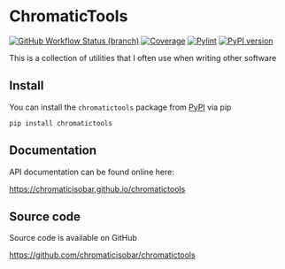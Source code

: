 # ChromaticTools
[![GitHub Workflow Status (branch)](https://img.shields.io/github/workflow/status/chromaticisobar/chromatictools/main/main?event=push)](https://github.com/chromaticisobar/chromatictools/actions?query=workflow%3Amain)
[![Coverage](https://gist.githubusercontent.com/ChromaticIsobar/0836432975c68f652f9868ed24ef696c/raw/chromatictools-coverage-badge.svg)](https://github.com/chromaticisobar/chromatictools/actions?query=workflow%3Amain)
[![Pylint](https://gist.githubusercontent.com/ChromaticIsobar/956da0682e378a1880d70f242c3315b5/raw/chromatictools-pylint-badge.svg)](https://github.com/chromaticisobar/chromatictools/actions?query=workflow%3Amain)
[![PyPI version](https://badge.fury.io/py/chromatictools.svg)](https://badge.fury.io/py/chromatictools)

This is a collection of utilities that I often use when writing other software

## Install
You can install the `chromatictools` package from [PyPI](https://pypi.org/project/chromatictools) via pip

```pip install chromatictools```

## Documentation
API documentation can be found online here:

https://chromaticisobar.github.io/chromatictools

## Source code
Source code is available on GitHub

https://github.com/chromaticisobar/chromatictools
